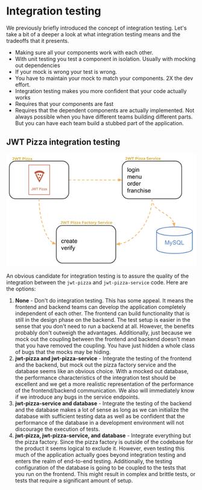 # Integration testing

We previously briefly introduced the concept of integration testing. Let's take a bit of a deeper a look at what integration testing means and the tradeoffs that it presents.

- Making sure all your components work with each other.
- With unit testing you test a component in isolation. Usually with mocking out dependencies
- If your mock is wrong your test is wrong.
- You have to maintain your mock to match your components. 2X the dev effort.
- Integration testing makes you more confident that your code actually works
- Requires that your components are fast
- Requires that the dependent components are actually implemented. Not always possible when you have different teams building different parts. But you can have each team build a stubbed part of the application.

## JWT Pizza integration testing

![component overview](componentOverview.png)

An obvious candidate for integration testing is to assure the quality of the integration between the `jwt-pizza` and `jwt-pizza-service` code. Here are the options:

1. **None** - Don't do integration testing. This has some appeal. It means the frontend and backend teams can develop the application completely independent of each other. The frontend can build functionality that is still in the design phase on the backend. The test setup is easier in the sense that you don't need to run a backend at all. However, the benefits probably don't outweigh the advantages. Additionally, just because we mock out the coupling between the frontend and backend doesn't mean that you have removed the coupling. You have just hidden a whole class of bugs that the mocks may be hiding.
1. **jwt-pizza and jwt-pizza-service** - Integrate the testing of the frontend and the backend, but mock out the pizza factory service and the database seems like an obvious choice. With a mocked out database, the performance characteristics of the integration test should be excellent and we get a more realistic representation of the performance of the frontend/backend communication. We also will immediately know if we introduce any bugs in the service endpoints.
1. **jwt-pizza-service and database** - Integrate the testing of the backend and the database makes a lot of sense as long as we can initialize the database with sufficient testing data as well as be confident that the performance of the database in a development environment will not discourage the execution of tests.
1. **jwt-pizza, jwt-pizza-service, and database** - Integrate everything but the pizza factory. Since the pizza factory is outside of the codebase for the product it seems logical to exclude it. However, even testing this much of the application actually goes beyond integration testing and enters the realm of end-to-end testing. Additionally, the testing configuration of the database is going to be coupled to the tests that you run on the frontend. This might result in complex and brittle tests, or tests that require a significant amount of setup.
